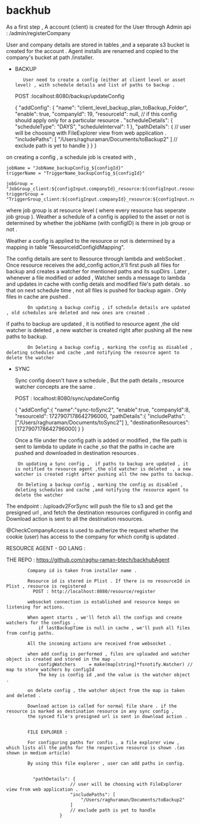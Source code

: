 # backhub

As a first step , A account (client) is created for the User through Admin api : /admin/registerCompany

User and company details are stored in tables ,and a separate s3 bucket is created for the account .
Agent installs are renamed and copied to the company's bucket at path /installer.

* BACKUP

         User need to create a config (either at client level or asset level) , with schedule details and list of paths to backup .

    POST :localhost:8080/backup/updateConfig

    {
        "addConfig": {
            "name": "client_level_backup_plan_toBackup_Folder",
            "enable": true,
            "companyId": 19,
            "resourceId": null, // if this config should apply only for a particular resource .
            "scheduleDetails": {
                "scheduleType": "DAYS",
                "scheduleInterval": 1
            },
            "pathDetails": {
                // user will be choosing with FileExplorer view from web application .
                "includePaths": [
                    "/Users/raghuraman/Documents/toBackup2"
                ]
                // exclude path is yet to handle
            }
        }
    }


on creating a config , a schedule job is created with ,

    jobName = "JobName_backupConfig_${configId}"
    triggerName = "TriggerName_backupConfig_${configId}"

    jobGroup = "JobGroup_client:${configInput.companyId}_resource:${configInput.resourceId}"
    triggerGroup = "TriggerGroup_client:${configInput.companyId}_resource:${configInput.resourceId}"


where job group is at resource level ( where every resource has seperate job group ). Weather a schedule of a config is applied to the asset or not is
determined by whether the jobName (with configID) is there in job group or not .

Weather a config is applied to the resource or not is determined by a mapping in table "ResourceIdConfigIdMapping".

The config details are sent to Resource through lambda and webSocket . Once resource receives the add_config action,it'll first push all files for backup and creates a watcher for mentioned paths and its supDirs .
Later , whenever a file modified or added , Watcher sends a message to lambda and updates in cache  with config detals and modified file's path detals .
so that on next schedule time , not all files is pushed for backup again . Only files in cache are pushed .


            On updating a backup config , if schedule details are updated , old schedules are deleted and new ones are created .
if paths to backup are updated , it is notified to resource agent ,the old watcher is deleted  , a new watcher is created right after pushing all the new paths to backup.

            On Deleting a backup config , marking the config as disabled , deleting schedules and cache ,and notifying the resource agent to delete the watcher





* SYNC

    Sync config doesn't have a schedule , But the path details  , resource watcher concepts are the same .

    POST : localhost:8080/sync/updateConfig

    {
    "addConfig":{
        "name":"sync-toSync2",
        "enable":true,
        "companyId":8,
         "resourceId": 1727907178642796000,
        "pathDetails":{
            "includePaths":["/Users/raghuraman/Documents/toSync2"]
        },
        "destinationResources":[1727907178642796000]
    }
    }

    Once a file under the config path is added or modified , the file path is sent to lambda to update in cache ,so that the paths in cache
    are pushed and downloaded in destination resources .


       On updating a Sync config ,  if paths to backup are updated , it is notified to resource agent ,the old watcher is deleted  , a new watcher is created right after pushing all the new paths to backup.

       On Deleting a backup config , marking the config as disabled , deleting schedules and cache ,and notifying the resource agent to delete the watcher



 The endpoint : /uploadv2ForSync will push the file to s3 and get the presigned url , and fetch the destination resources configured in config and Download action is sent to all the destination resources.


@CheckCompanyAccess is used to autherize the request whether the cookie (user) has access to the company for which conifg is updated .



RESOURCE AGENT - GO LANG :

THE REPO : https://github.com/raghu-raman-btech/backhubAgent


            Company id is taken from installer name .

            Resource id is stored in Plist . If there is no resourceId in Plist , resource is registered
              POST : http://localhost:8080/resource/register

            websocket connection is established and resource keeps on listening for actions.

            When agent starts , we'll fetch all the configs and create watchers for the configs .
                if lastBackupTime is null in cache , we'll push all files from config paths.

            All the incoming actions are received from websocket .

            when add config is performed , files are uploaded and watcher object is created and stored in the map .
                configWatchers     = make(map[string]*fsnotify.Watcher) // map to store watchers by configId
                The key is config id ,and the value is the watcher object .

            on delete config , the watcher object from the map is taken and deleted .

            Download action is called for normal file share . if the resource is marked as destination resource in any sync config ,
            the synced file's presigned url is sent in download action .


            FILE EXPLORER :

            For configuring paths for confis , a file explorer view , which lists all the paths for the respective resource is shown .(as shown in medium article)

            By using this file explorer , user can add paths in config.


              "pathDetails": {
                            // user will be choosing with FileExplorer view from web application .
                            "includePaths": [
                                "/Users/raghuraman/Documents/toBackup2"
                            ]
                            // exclude path is yet to handle
                        }
